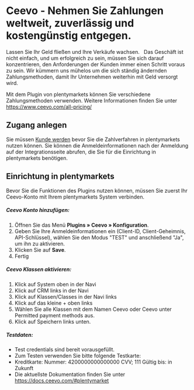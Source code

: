 # Ceevo - Nehmen Sie Zahlungen weltweit, zuverlässig und kostengünstig entgegen.

Lassen Sie Ihr Geld fließen und Ihre Verkäufe wachsen.
 
Das Geschäft ist nicht einfach, und um erfolgreich zu sein, müssen Sie sich darauf konzentrieren, den Anforderungen der Kunden immer einen Schritt voraus zu sein. Wir kümmern uns mühelos um die sich ständig ändernden Zahlungsmethoden, damit Ihr Unternehmen weiterhin mit Geld versorgt wird.

Mit dem Plugin von plentymarkets können Sie verschiedene Zahlungsmethoden verwenden. Weitere Informationen finden Sie unter https://www.ceevo.com/all-pricing/

## Zugang anlegen

Sie müssen [Kunde werden](https://dashboard.ceevo.com/signup) bevor Sie die Zahlverfahren in plentymarkets nutzen können. Sie können die Anmeldeinformationen nach der Anmeldung auf der Integrationsseite abrufen, die Sie für die Einrichtung in plentymarkets benötigen.

## Einrichtung in plentymarkets

Bevor Sie die Funktionen des Plugins nutzen können, müssen Sie zuerst Ihr Ceevo-Konto mit Ihrem plentymarkets System verbinden.

##### Ceevo Konto hinzufügen:
1. Öffnen Sie das Menü **Plugins&nbsp;» Ceevo&nbsp;» Konfiguration**. 
2. Geben Sie Ihre Anmeldeinformationen ein (Client-ID, Client-Geheimnis, API-Schlüssel), wählen Sie den Modus "TEST" und anschließend "Ja", um ihn zu aktivieren.
3. Klicken Sie auf **Save**.
4. Fertig

##### Ceevo Klassen aktivieren:
1. Klick auf System oben in der Navi
2. Klick auf CRM links in der Navi
3. Klick auf Klassen/Classes in der Navi links
4. Klick auf das kleine + oben links
5. Wählen Sie alle Klassen mit dem Namen Ceevo oder Ceevo unter Permitted payment methods aus.
6. Klick auf Speichern links unten.

##### Testdaten:

- Test credentials sind bereit vorausgefüllt.
- Zum Testen verwenden Sie bitte folgende Testkarte:
- Kreditkarte: Nummer: 4200000000000000 CVV; 111 Gültig bis: in Zukunft
- Die aktuellste Dokumentation finden Sie unter https://docs.ceevo.com/#plentymarket